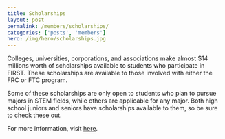 ```yaml
---
title: Scholarships
layout: post
permalink: /members/scholarships/
categories: ['posts', 'members']
hero: /img/hero/scholarships.jpg
---
```


Colleges, universities, corporations, and associations make almost $14 millions
worth of scholarships available to students who participate in FIRST. These
scholarships are available to those involved with either the FRC or FTC program.

Some of these scholarships are only open to students who plan to pursue majors
in STEM fields, while others are applicable for any major. Both high school
juniors and seniors have scholarships available to them, so be sure to check
these out.

For more information, visit
[here](http://www.usfirst.org/scholarshipsearch.aspx).
